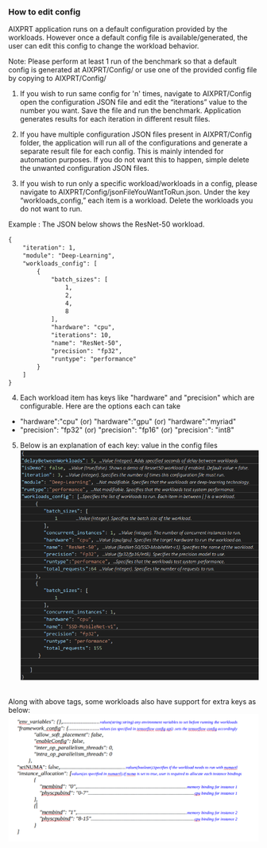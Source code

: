 ### How to edit config

AIXPRT application runs on a default configuration provided by the workloads. However once a default config file is available/generated, the user can edit this config to change the workload behavior.

Note: Please perform at least 1 run of the benchmark so that a default config is generated at AIXPRT/Config/ or use one of the provided config file by copying to AIXPRT/Config/

1. If you wish to run same config for 'n' times, navigate to AIXPRT/Config open the configuration JSON file and edit the “iterations” value to the number you want. Save the file and run the benchmark. Application generates results for each iteration in different result files.

2. If you have multiple configuration JSON files present in AIXPRT/Config folder, the application will run all of the configurations and generate a separate result file for each config. This is mainly intended for automation purposes. If you do not want this to happen, simple delete the unwanted configuration JSON files.

3. If you wish to run only a specific workload/workloads in a config, please navigate to AIXPRT/Config/jsonFileYouWantToRun.json. Under the key “workloads_config,” each item is a workload. Delete the workloads you do not want to run.

Example  :  The JSON below shows the ResNet-50 workload.

```
{
    "iteration": 1,
    "module": "Deep-Learning",
    "workloads_config": [
        {
            "batch_sizes": [
                1,
                2,
                4,
                8
            ],
            "hardware": "cpu",
            "iterations": 10,
            "name": "ResNet-50",
            "precision": "fp32",
            "runtype": "performance"
        }
    ]
}
```
4. Each workload item has keys like "hardware" and "precision" which are configurable. Here are the options each can take
* "hardware":"cpu" (or) "hardware":"gpu" (or) "hardware":"myriad"
* "precision": "fp32" (or) "precision": "fp16" (or) "precision": "int8"


5. Below is an explanation of each key: value in the config files <br/>
![alt text](https://github.com/BenchmarkXPRT/Public-AIXPRT-Resources/blob/master/assets/config_details.png)

<br/> Along with above tags, some workloads also have support for extra keys as below: <br/>
![alt text](https://github.com/BenchmarkXPRT/Public-AIXPRT-Resources/blob/master/assets/additional_config_keys.png)
